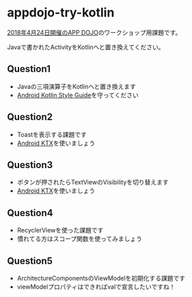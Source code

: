 # appdojo-try-kotlin

[2018年4月24日開催のAPP DOJO](https://events.withgoogle.com/app-dojo-april-2018-2nd/)のワークショップ用課題です。

Javaで書かれたActivityをKotlinへと置き換えてください。

## Question1

- Javaの三項演算子をKotlinへと置き換えます
- [Android Kotlin Style Guide](https://android.github.io/kotlin-guides/style.html)を守ってください

## Question2

- Toastを表示する課題です
- [Android KTX](https://github.com/android/android-ktx)を使いましょう

## Question3

- ボタンが押されたらTextViewのVisibilityを切り替えます
- [Android KTX](https://github.com/android/android-ktx)を使いましょう

## Question4

- RecyclerViewを使った課題です
- 慣れてる方はスコープ関数を使ってみましょう

## Question5

- ArchitectureComponentsのViewModelを初期化する課題です
- viewModelプロパティはできればvalで宣言したいですね！
